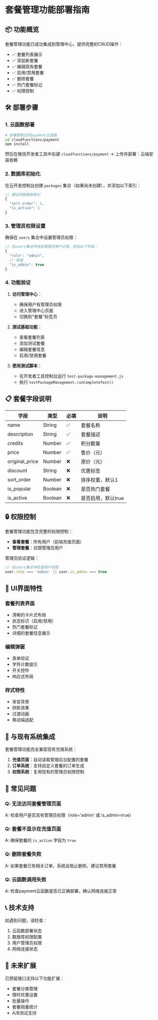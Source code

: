 # 套餐管理功能部署指南

## 📦 功能概览

套餐管理功能已成功集成到管理中心，提供完整的CRUD操作：

- ✅ 套餐列表展示
- ✅ 添加新套餐
- ✅ 编辑现有套餐
- ✅ 启用/禁用套餐
- ✅ 删除套餐
- ✅ 热门套餐标记
- ✅ 权限控制

## 🛠️ 部署步骤

### 1. 云函数部署

```bash
# 部署更新后的payment云函数
cd cloudfunctions/payment
npm install
```

然后在微信开发者工具中右键 `cloudfunctions/payment` → 上传并部署：云端安装依赖

### 2. 数据库初始化

在云开发控制台创建 `packages` 集合（如果尚未创建），并添加以下索引：

```javascript
// 建议的数据库索引
{
  "sort_order": 1,
  "is_active": 1
}
```

### 3. 管理员权限设置

确保在 `users` 集合中设置管理员权限：

```javascript
// 在users集合中找到管理员用户记录，添加以下字段：
{
  "role": "admin",
  // 或者
  "is_admin": true
}
```

### 4. 功能验证

1. **访问管理中心**：
   - 确保用户有管理员权限
   - 进入管理中心页面
   - 切换到"套餐"标签页

2. **测试基础功能**：
   - 查看套餐列表
   - 添加测试套餐
   - 编辑套餐信息
   - 启用/禁用套餐

3. **使用测试脚本**：
   - 在开发者工具控制台运行 `test-package-management.js`
   - 执行 `testPackageManagement.runCompleteTest()`

## 📋 套餐字段说明

| 字段 | 类型 | 必填 | 说明 |
|------|------|------|------|
| name | String | ✅ | 套餐名称 |
| description | String | ✅ | 套餐描述 |
| credits | Number | ✅ | 积分数量 |
| price | Number | ✅ | 售价（元） |
| original_price | Number | ❌ | 原价（元） |
| discount | String | ❌ | 优惠标签 |
| sort_order | Number | ❌ | 排序权重，默认1 |
| is_popular | Boolean | ❌ | 是否热门套餐 |
| is_active | Boolean | ❌ | 是否启用，默认true |

## 🔒 权限控制

套餐管理功能包含完整的权限控制：

- **查看套餐**：所有用户（前端充值页面）
- **管理套餐**：仅限管理员用户

管理员验证逻辑：
```javascript
// 在users集合中检查用户权限
user.role === 'admin' || user.is_admin === true
```

## 🎨 UI界面特性

### 套餐列表界面
- 清晰的卡片式布局
- 状态标识（启用/禁用）
- 热门套餐标记
- 详细的套餐信息展示

### 编辑弹窗
- 表单验证
- 字符计数提示
- 开关控件
- 响应式布局

### 样式特性
- 渐变背景
- 阴影效果
- 过渡动画
- 移动端适配

## 🔄 与现有系统集成

套餐管理功能完全兼容现有充值系统：

1. **充值页面**：自动读取管理后台配置的套餐
2. **订单系统**：支持自定义套餐的订单生成
3. **权限系统**：复用现有的管理员权限控制

## 🐛 常见问题

### Q: 无法访问套餐管理页面
A: 检查用户是否具有管理员权限（role='admin' 或 is_admin=true）

### Q: 套餐不显示在充值页面
A: 确保套餐的 `is_active` 字段为 `true`

### Q: 删除套餐失败
A: 如果套餐已有相关订单，系统会阻止删除，建议禁用套餐

### Q: 云函数调用失败
A: 检查payment云函数是否已正确部署，确认网络连接正常

## 📞 技术支持

如遇到问题，请检查：
1. 云函数部署状态
2. 数据库权限配置
3. 用户管理员权限
4. 网络连接状态

## 🚀 未来扩展

已预留接口支持以下功能扩展：
- 套餐分类管理
- 限时优惠设置
- 批量操作
- 套餐销量统计
- A/B测试支持